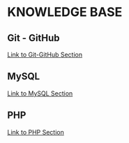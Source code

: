 # KNOWLEDGE BASE

## Git - GitHub

[Link to Git-GitHub Section](/git-github/README.md)

## MySQL

[Link to MySQL Section](/mysql/README.md)

## PHP

[Link to PHP Section](/php/README.md)
